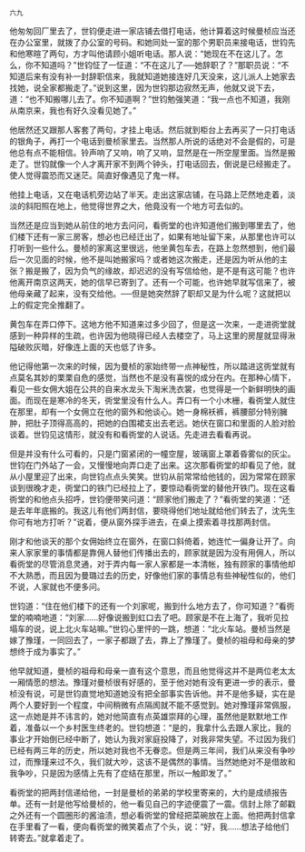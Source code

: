     六九 

   他匆匆回厂里去了，世钧便走进一家店铺去借打电话，他计算着这时候曼桢应当还在办公室里，就拨了办公室的号码。和她同处一室的那个男职员来接电话，世钧先和他寒暄了两句，方才叫他请顾小姐听电话。那人说：“她现在不在这儿了。怎么，你不知道吗？”世钧怔了一怔道：“不在这儿了──她辞职了？”那职员说：“不知道后来有没有补一封辞职信来，我就知道她接连好几天没来，这儿派人上她家去找她，说全家都搬走了。”说到这里，因为世钧那边寂然无声，他就又说下去，道：“也不知搬哪儿去了。你不知道啊？”世钧勉强笑道：“我一点也不知道，我刚从南京来，我也有好久没看见她了。”

   他居然还又跟那人客套了两句，才挂上电话。然后就到柜台上去再买了一只打电话的银角子，再打一个电话到曼桢家里去。当然那人所说的话绝对不会是假的，可是他总有点不能相信。铃声响了又响，响了又响，显然是在一所空屋里面。当然是搬走了。世钧就像一个人才离开家不到两个钟头，打电话回去，倒说是已经搬走了。使人觉得震恐而又迷茫。简直好像遇见了鬼一样。

   他挂上电话，又在电话机旁边站了半天。走出这家店铺，在马路上茫然地走着，淡淡的斜阳照在地上，他觉得世界之大，他竟没有一个地方可去似的。

   当然还是应当到她从前住的地方去问问，看衖堂的也许知道他们搬到哪里去了，他们楼下还有一家三房客，想必也已经迁出了，如果有地址留下来，从那里也许可以打听到一些什么。曼桢的家离这里很远，他坐黄包车去，在路上忽然想到，他们最后一次见面的时候，他不是叫她搬家吗？或者她这次搬走，还是因为听从他的主张？搬是搬了，因为负气的缘故，却迟迟的没有写信给他，是不是有这可能？也许他离开南京这两天，她的信早已寄到了。还有一个可能，也许她早就写信来了，被他母亲藏了起来，没有交给他。──但是她突然辞了职却又是为什么呢？这就把以上的假定完全推翻了。

   黄包车在弄口停下。这地方他不知道来过多少回了，但是这一次来，一走进衖堂就感到一种异样的生疏，也许因为他晓得已经人去楼空了，马上这里的房屋就显得湫隘破败灰暗，好像连上面的天也低了许多。

   他记得他第一次来的时候，因为曼桢的家始终带一点神秘性，所以踏进这衖堂就有点莫名其妙的栗栗自危的感觉，当然也不是没有喜悦的成分在内。在那种心情下，看见一些女佣大姐在公共的自来水龙头下淘米洗衣裳，也觉得是一个新鲜明快的画面。而现在是寒冷的冬天，衖堂里没有什么人。弄口有一个小木栅，看衖堂人就住在那里，却有一个女佣立在他的窗外和他谈心。她一身棉袄裤，裤腰部分特别臃肿，把肚子顶得高高的，把她的白围裙支出去老远。她伏在窗口和里面的人脸对脸谈着。世钧见这情形，就没有和看衖堂的人说话。先走进去看看再说。

   但是并没有什么可看的，只是门窗紧闭的一幢空屋，玻璃窗上罩着昏雾似的灰尘。世钧在门外站了一会，又慢慢地向弄口走了出来。这次那看衖堂的却看见了他，就从小屋里迎了出来，向世钧点点头笑笑。世钧从前常常给他钱的，因为常常在顾家谈到很晚才走，衖堂口的铁门已经拉上了，要惊动看衖堂的替他开铁门。现在这看衖堂的和他点头招呼，世钧便带笑问道：“顾家他们搬走了？”看衖堂的笑道：“还是去年年底搬的。我这儿有他们两封信，要晓得他们地址就给他们转去了，沈先生你可有地方打听？”说着，便从窗外探手进去，在桌上摸索着寻找那两封信。

   刚才和他谈天的那个女佣始终立在窗外，在窗口斜倚着，她连忙一偏身让开了。向来人家家里的事情都是靠佣人替他们传播出去的，顾家就是因为没有用佣人，所以看衖堂的尽管消息灵通，对于弄内每一家人家都是一本清帐，独有顾家的事情他却不大熟悉，而且因为曼璐过去的历史，好像他们家的事情总有些神秘性似的，他们不说，人家就也不便多问。

   世钧道：“住在他们楼下的还有一个刘家呢，搬到什么地方去了，你可知道？”看衖堂的喃喃地道：“刘家……好像说搬到虹口去了吧。顾家是不在上海了，我听见拉塌车的说，说上北火车站嘛。”世钧心里怦的一跳，想道：“北火车站。曼桢当然是嫁了豫瑾，一同回去了，一家子都跟了去，靠上了豫瑾了。曼桢的祖母和母亲的梦想终于成为事实了。”

   他早就知道，曼桢的祖母和母亲一直有这个意思，而且他觉得这并不是两位老太太一厢情愿的想法。豫瑾对曼桢很有好感的，至于他对她有没有更进一步的表示，曼桢没有说，可是世钧直觉地知道她没有把全部事实告诉他。并不是他多疑，实在是两个人要好到一个程度，中间稍微有点隔阂就不能不感觉到。她对豫瑾非常佩服，这一点她是并不讳言的，她对他简直有点英雄崇拜的心理，虽然他是默默地工作着，准备以一个乡村医生终老的。世钧想道：“是的，我拿什么去跟人家比，我的事业才开始倒已经中断了，她认为我对家庭投降了，对我非常失望。不过因为我们已经有两三年的历史，所以她对我也不无眷恋。但是两三年间，我们从来没有争吵过，而豫瑾来过不久，我们就大吵，这该不是偶然的事情。当然她绝对不是借故和我争吵，只是因为感情上先有了症结在那里，所以一触即发了。”

   看衖堂的把两封信递给他，一封是曼桢的弟弟的学校里寄来的，大约是成绩报告单。还有一封是他写给曼桢的，他一看见自己的字迹便震了一震。信封上除了邮戳之外还有一个圆圈形的酱油渍，想必看衖堂的曾经把菜碗放在上面。他把两封信拿在手里看了一看，便向看衖堂的微笑着点了个头，说：“好，我……想法子给他们转寄去。”就拿着走了。


